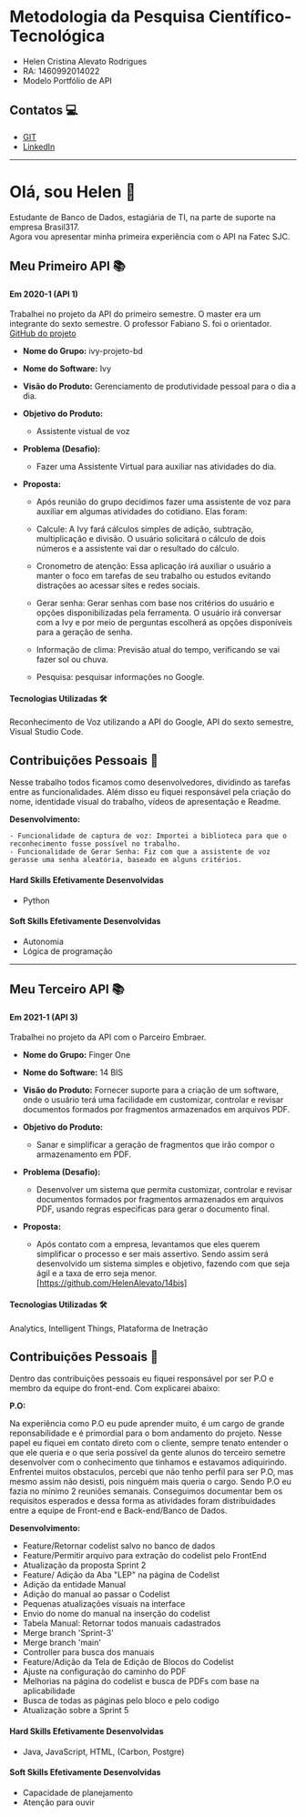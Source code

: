 # Metodologia da Pesquisa Científico-Tecnológica

- Helen Cristina Alevato Rodrigues
- RA:  1460992014022
- Modelo Portfólio de API

## Contatos 💻
* [GIT](https://github.com/HelenAlevato)
* [LinkedIn](https://www.linkedin.com/in/helen-alevato/)

___
# Olá, sou Helen 👋

Estudante de Banco de Dados, estagiária de TI, na parte de suporte na empresa Brasil317.  
Agora vou apresentar minha primeira experiência com o API na Fatec SJC.

## Meu Primeiro API  📚

#### Em 2020-1 (API 1)
Trabalhei no projeto da API do primeiro semestre. O master era um integrante do sexto semestre. O professor Fabiano S. foi o orientador. [GitHub do projeto](https://github.com/Projeto-Integrador-BD)<br> 
- **Nome do Grupo:** ivy-projeto-bd
- **Nome do Software:**  Ivy
- **Visão do Produto:** Gerenciamento de produtividade pessoal para o dia a dia.
     
 - **Objetivo do Produto:** 
	  - Assistente vistual de voz
  
- **Problema (Desafio):** 

	- Fazer uma Assistente Virtual para auxiliar nas atividades do dia.

- **Proposta:**

	- Após reunião do grupo decidimos fazer uma assistente de voz para auxiliar em algumas atividades do cotidiano. Elas foram:
	
	- Calcule: A Ivy fará cálculos simples de adição, subtração, multiplicação e divisão. O usuário solicitará o cálculo de dois números e a assistente vai dar o resultado do cálculo.

	- Cronometro de atenção: Essa aplicação irá auxiliar o usuário a manter o foco em tarefas de seu trabalho ou estudos evitando distrações ao acessar sites e redes sociais.
	
	- Gerar senha: Gerar senhas com base nos critérios do usuário e opções disponibilizadas pela ferramenta. O usuário irá conversar com a Ivy e por meio de perguntas escolherá as opções disponíveis para a geração de senha.
	
	- Informação de clima: Previsão atual do tempo, verificando se vai fazer sol ou chuva.
	
	- Pesquisa: pesquisar informações no Google.

#### Tecnologias Utilizadas 🛠
Reconhecimento de Voz utilizando a API do Google, API do sexto semestre, Visual Studio Code.

## Contribuições Pessoais 👩
Nesse trabalho todos ficamos como desenvolvedores, dividindo as tarefas entre as funcionalidades. Além disso eu fiquei responsável pela criação do nome, identidade visual do trabalho, vídeos de apresentação e Readme.

**Desenvolvimento:**  

	- Funcionalidade de captura de voz: Importei a biblioteca para que o reconhecimento fosse possível no trabalho.
	- Funcionalidade de Gerar Senha: Fiz com que a assistente de voz gerasse uma senha aleatória, baseado em alguns critérios.


#### Hard Skills Efetivamente Desenvolvidas
* Python

#### Soft Skills Efetivamente Desenvolvidas
* Autonomia
* Lógica de programação

____
## Meu Terceiro API  📚

#### Em 2021-1 (API 3)
Trabalhei no projeto da API com o Parceiro Embraer.<br> 
- **Nome do Grupo:** Finger One
- **Nome do Software:**  14 BIS
- **Visão do Produto:** Fornecer suporte para a criação de um software, onde o usuário terá uma facilidade em customizar, controlar e revisar documentos formados por fragmentos armazenados em arquivos PDF.
     
 - **Objetivo do Produto:** 
	  -   Sanar e simplificar a geração de fragmentos que irão compor o armazenamento em PDF.
  
- **Problema (Desafio):** 

	- Desenvolver um sistema que permita customizar, controlar e revisar documentos formados por fragmentos armazenados em arquivos PDF, usando regras especificas para gerar o documento final.

- **Proposta:**

	-   Após contato com a empresa, levantamos que eles querem simplificar o processo e ser mais assertivo. Sendo assim será desenvolvido um sistema simples e objetivo, fazendo com que seja ágil e a taxa de erro seja menor. <br>
[https://github.com/HelenAlevato/14bis]

#### Tecnologias Utilizadas 🛠
Analytics, Intelligent Things, Plataforma de Inetração

## Contribuições Pessoais 👩
Dentro das contribuições pessoais eu fiquei responsável por ser P.O e membro da equipe do front-end. Com explicarei abaixo:

**P.O:**

Na experiência como P.O eu pude aprender muito, é um cargo de grande reponsabilidade e é primordial para o bom andamento do projeto. Nesse papel eu fiquei em contato direto com o cliente, sempre tenato entender o que ele queria e o que seria possível da gente alunos do terceiro semetre desenvolver com o conhecimento que tinhamos e estavamos adiquirindo. 
Enfrentei muitos obstaculos, percebi que não tenho perfil para ser P.O, mas mesmo assim não desisti, pois ninguém mais queria o cargo.
Sendo P.O eu fazia no mínimo 2 reuniões semanais. Conseguimos documentar bem os requisitos esperados e dessa forma as atividades foram distribuidades entre a equipe de Front-end e Back-end/Banco de Dados.

**Desenvolvimento:**  

- Feature/Retornar codelist salvo no banco de dados
- Feature/Permitir arquivo para extração do codelist pelo FrontEnd
- Atualização da proposta Sprint 2
- Feature/ Adição da Aba "LEP" na página de Codelist
- Adição da entidade Manual
- Adição do manual ao passar o Codelist
- Pequenas atualizações visuais na interface
- Envio do nome do manual na inserção do codelist
- Tabela Manual: Retornar todos manuais cadastrados
- Merge branch 'Sprint-3'
- Merge branch 'main'
- Controller para busca dos manuais
- Feature/Adição da Tela de Edição de Blocos do Codelist
- Ajuste na configuração do caminho do PDF
- Melhorias na página do codelist e busca de PDFs com base na aplicabilidade
- Busca de todas as páginas pelo bloco e pelo codigo
- Atualização sobre a Sprint 5


#### Hard Skills Efetivamente Desenvolvidas
- Java, JavaScript, HTML, (Carbon, Postgre)

#### Soft Skills Efetivamente Desenvolvidas
- Capacidade de planejamento
- Atenção para ouvir
